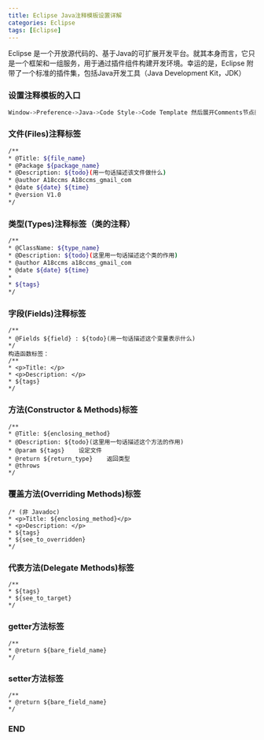 ```yaml
---
title: Eclipse Java注释模板设置详解
categories: Eclipse
tags: [Eclipse]
---
```

Eclipse 是一个开放源代码的、基于Java的可扩展开发平台。就其本身而言，它只是一个框架和一组服务，用于通过插件组件构建开发环境。幸运的是，Eclipse 附带了一个标准的插件集，包括Java开发工具（Java Development Kit，JDK）

### 设置注释模板的入口
``` bash
Window->Preference->Java->Code Style->Code Template 然后展开Comments节点就是所有需设置注释的元素啦。现就每一个元素逐一介绍
```

### 文件(Files)注释标签
``` bash
/**   
* @Title: ${file_name} 
* @Package ${package_name} 
* @Description: ${todo}(用一句话描述该文件做什么) 
* @author A18ccms A18ccms_gmail_com   
* @date ${date} ${time} 
* @version V1.0   
*/
```

### 类型(Types)注释标签（类的注释）
``` bash
/** 
* @ClassName: ${type_name} 
* @Description: ${todo}(这里用一句话描述这个类的作用) 
* @author A18ccms a18ccms_gmail_com 
* @date ${date} ${time} 
* 
* ${tags} 
*/
```
### 字段(Fields)注释标签
```
/** 
* @Fields ${field} : ${todo}(用一句话描述这个变量表示什么) 
*/ 
构造函数标签：
/** 
* <p>Title: </p> 
* <p>Description: </p> 
* ${tags} 
*/
```

### 方法(Constructor & Methods)标签
```
/** 
* @Title: ${enclosing_method} 
* @Description: ${todo}(这里用一句话描述这个方法的作用) 
* @param ${tags}    设定文件 
* @return ${return_type}    返回类型 
* @throws 
*/
```
### 覆盖方法(Overriding Methods)标签
```
/* (非 Javadoc) 
* <p>Title: ${enclosing_method}</p> 
* <p>Description: </p> 
* ${tags} 
* ${see_to_overridden} 
*/
```
### 代表方法(Delegate Methods)标签
```
/** 
* ${tags} 
* ${see_to_target} 
*/ 
```

### getter方法标签
```
/** 
* @return ${bare_field_name} 
*/ 
```

### setter方法标签
```
/** 
* @return ${bare_field_name} 
*/ 
```
### END